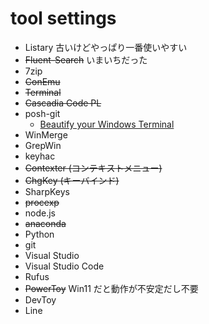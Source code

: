# tool settings
- Listary 古いけどやっぱり一番使いやすい
- ~~Fluent-Search~~ いまいちだった
- 7zip
- ~~ConEmu~~
- ~~Terminal~~
- ~~Cascadia Code PL~~
- posh-git
  - [Beautify your Windows Terminal](https://dev.to/anupa/beautify-your-windows-terminal-1la8)   
- WinMerge
- GrepWin
- keyhac
- ~~Contexter (コンテキストメニュー)~~ 
- ~~ChgKey (キーバインド)~~
- SharpKeys
- ~~procexp~~
- node.js
- ~~anaconda~~
- Python
- git
- Visual Studio
- Visual Studio Code
- Rufus
- ~~PowerToy~~ Win11 だと動作が不安定だし不要
- DevToy
- Line
